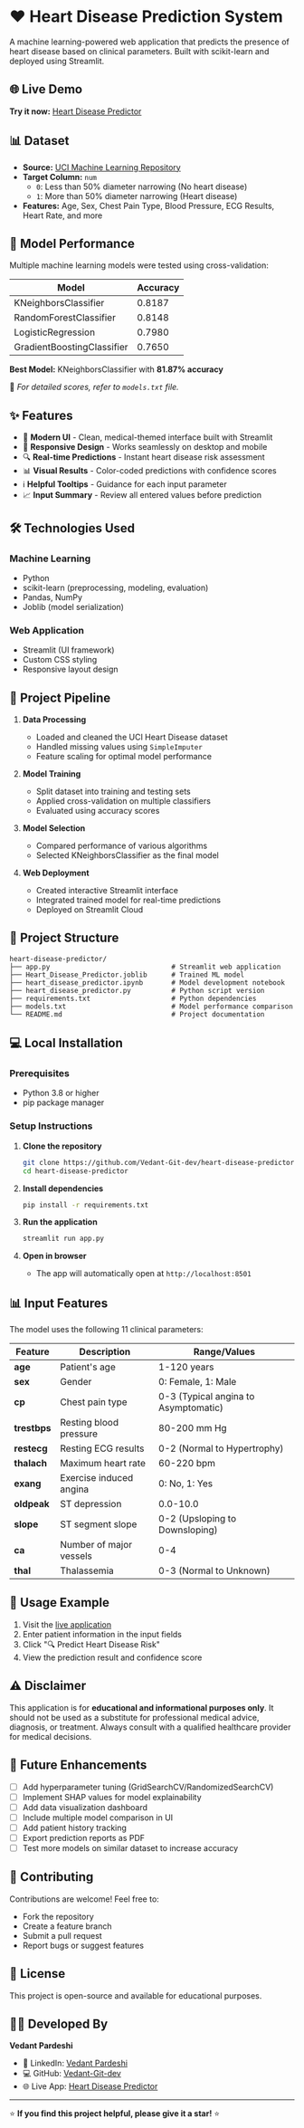 # ❤️ Heart Disease Prediction System

A machine learning-powered web application that predicts the presence of heart disease based on clinical parameters. Built with scikit-learn and deployed using Streamlit.

## 🌐 Live Demo

**Try it now:** [Heart Disease Predictor](https://heart-disease-predictor-k58mj5pwcb52ecylzc2tdb.streamlit.app/)

## 📊 Dataset

- **Source:** [UCI Machine Learning Repository](https://archive.ics.uci.edu/dataset/45/heart+disease)
- **Target Column:** `num`
  - `0`: Less than 50% diameter narrowing (No heart disease)
  - `1`: More than 50% diameter narrowing (Heart disease)
- **Features:** Age, Sex, Chest Pain Type, Blood Pressure, ECG Results, Heart Rate, and more

## 🧠 Model Performance

Multiple machine learning models were tested using cross-validation:

| Model                      | Accuracy  |
|----------------------------|-----------|
| KNeighborsClassifier       | 0.8187    |
| RandomForestClassifier     | 0.8148    |
| LogisticRegression         | 0.7980    |
| GradientBoostingClassifier | 0.7650    |

**Best Model:** KNeighborsClassifier with **81.87% accuracy**

📄 *For detailed scores, refer to `models.txt` file.*

## ✨ Features

- 🎨 **Modern UI** - Clean, medical-themed interface built with Streamlit
- 📱 **Responsive Design** - Works seamlessly on desktop and mobile
- 🔍 **Real-time Predictions** - Instant heart disease risk assessment
- 📊 **Visual Results** - Color-coded predictions with confidence scores
- ℹ️ **Helpful Tooltips** - Guidance for each input parameter
- 📈 **Input Summary** - Review all entered values before prediction

## 🛠️ Technologies Used

### Machine Learning
- Python
- scikit-learn (preprocessing, modeling, evaluation)
- Pandas, NumPy
- Joblib (model serialization)

### Web Application
- Streamlit (UI framework)
- Custom CSS styling
- Responsive layout design

## 🚀 Project Pipeline

1. **Data Processing**
   - Loaded and cleaned the UCI Heart Disease dataset
   - Handled missing values using `SimpleImputer`
   - Feature scaling for optimal model performance

2. **Model Training**
   - Split dataset into training and testing sets
   - Applied cross-validation on multiple classifiers
   - Evaluated using accuracy scores

3. **Model Selection**
   - Compared performance of various algorithms
   - Selected KNeighborsClassifier as the final model

4. **Web Deployment**
   - Created interactive Streamlit interface
   - Integrated trained model for real-time predictions
   - Deployed on Streamlit Cloud

## 📁 Project Structure

```
heart-disease-predictor/
├── app.py                              # Streamlit web application
├── Heart_Disease_Predictor.joblib      # Trained ML model
├── heart_disease_predictor.ipynb       # Model development notebook
├── heart_disease_predictor.py          # Python script version
├── requirements.txt                    # Python dependencies
├── models.txt                          # Model performance comparison
└── README.md                           # Project documentation
```

## 💻 Local Installation

### Prerequisites
- Python 3.8 or higher
- pip package manager

### Setup Instructions

1. **Clone the repository**
   ```bash
   git clone https://github.com/Vedant-Git-dev/heart-disease-predictor.git
   cd heart-disease-predictor
   ```

2. **Install dependencies**
   ```bash
   pip install -r requirements.txt
   ```

3. **Run the application**
   ```bash
   streamlit run app.py
   ```

4. **Open in browser**
   - The app will automatically open at `http://localhost:8501`

## 📊 Input Features

The model uses the following 11 clinical parameters:

| Feature | Description | Range/Values |
|---------|-------------|--------------|
| **age** | Patient's age | 1-120 years |
| **sex** | Gender | 0: Female, 1: Male |
| **cp** | Chest pain type | 0-3 (Typical angina to Asymptomatic) |
| **trestbps** | Resting blood pressure | 80-200 mm Hg |
| **restecg** | Resting ECG results | 0-2 (Normal to Hypertrophy) |
| **thalach** | Maximum heart rate | 60-220 bpm |
| **exang** | Exercise induced angina | 0: No, 1: Yes |
| **oldpeak** | ST depression | 0.0-10.0 |
| **slope** | ST segment slope | 0-2 (Upsloping to Downsloping) |
| **ca** | Number of major vessels | 0-4 |
| **thal** | Thalassemia | 0-3 (Normal to Unknown) |

## 🎯 Usage Example

1. Visit the [live application](https://heart-disease-predictor-k58mj5pwcb52ecylzc2tdb.streamlit.app/)
2. Enter patient information in the input fields
3. Click "🔍 Predict Heart Disease Risk"
4. View the prediction result and confidence score

## ⚠️ Disclaimer

This application is for **educational and informational purposes only**. It should not be used as a substitute for professional medical advice, diagnosis, or treatment. Always consult with a qualified healthcare provider for medical decisions.

## 🔮 Future Enhancements

- [ ] Add hyperparameter tuning (GridSearchCV/RandomizedSearchCV)
- [ ] Implement SHAP values for model explainability
- [ ] Add data visualization dashboard
- [ ] Include multiple model comparison in UI
- [ ] Add patient history tracking
- [ ] Export prediction reports as PDF
- [ ] Test more models on similar dataset to increase accuracy 

## 🤝 Contributing

Contributions are welcome! Feel free to:
- Fork the repository
- Create a feature branch
- Submit a pull request
- Report bugs or suggest features

## 📝 License

This project is open-source and available for educational purposes.

## 👨‍💻 Developed By

**Vedant Pardeshi**

- 🔗 LinkedIn: [Vedant Pardeshi](https://www.linkedin.com/in/vedant-pardeshi-642937321)
- 💻 GitHub: [Vedant-Git-dev](https://github.com/Vedant-Git-dev)
- 🌐 Live App: [Heart Disease Predictor](https://heart-disease-predictor-k58mj5pwcb52ecylzc2tdb.streamlit.app/)

---

⭐ **If you find this project helpful, please give it a star!** ⭐

